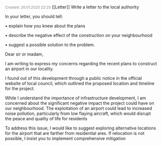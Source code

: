 <span style="font-size:12px; color:#888888;">Created: 26.01.2025 22:25</span>
[[Letter]]
Write a letter to the local authority

In your letter, you should tell:

• explain how you knew about the plans

• describe the negative effect of the construction on your neighbourhood

• suggest a possible solution to the problem.


Dear sir or madam,

I am writing to express my concerns regarding the recent plans to construct an airport in our locality.

I found out of this development through a public notice in the official website of local council, which outlined the proposed location and timeline for the project.

While I understand the importance of infrastructure development, I am concerned about the significant negative impact the project could have on our neighbourhood. The exploitation of an airport could lead to increased noise pollution, particularly from low flaying aircraft, which would disrupt the peace and quality of life for residents

To address this issue, I would like to suggest exploring alternative locations for the airport that are farther from residential ares. If relocation is not possible, I insist you to implement comprehensive mitigation

